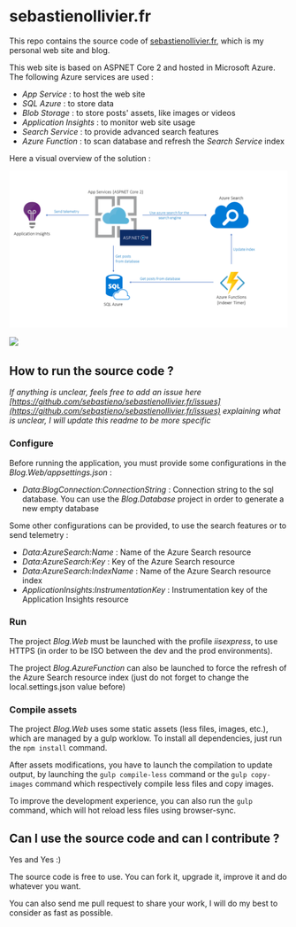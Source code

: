 # sebastienollivier.fr

This repo contains the source code of [sebastienollivier.fr](https://sebastienollivier.fr), which is my personal web site and blog.

This web site is based on ASPNET Core 2 and hosted in Microsoft Azure. The following Azure services are used :
- *App Service* : to host the web site
- *SQL Azure* : to store data 
- *Blob Storage* : to store posts' assets, like images or videos
- *Application Insights* : to monitor web site usage
- *Search Service* : to provide advanced search features
- *Azure Function* : to scan database and refresh the *Search Service* index 

Here a visual overview of the solution :

![archi_blog](/archi.png)

[<img src="https://sebastieno.visualstudio.com/_apis/public/build/definitions/36d54933-57d2-4f52-9726-ce3884259970/15/badge"/>](https://sebastieno.visualstudio.com/Blog/_build/index?definitionId=15)

## How to run the source code ?

*If anything is unclear, feels free to add an issue here [https://github.com/sebastieno/sebastienollivier.fr/issues](https://github.com/sebastieno/sebastienollivier.fr/issues) explaining what is unclear, I will update this readme to be more specific*

### Configure
Before running the application, you must provide some configurations in the *Blog.Web/appsettings.json* :
- *Data:BlogConnection:ConnectionString* : Connection string to the sql database. You can use the *Blog.Database* project in order to generate a new empty database

Some other configurations can be provided, to use the search features or to send telemetry :
- *Data:AzureSearch:Name* : Name of the Azure Search resource
- *Data:AzureSearch:Key* : Key of the Azure Search resource
- *Data:AzureSearch:IndexName* : Name of the Azure Search resource index
- *ApplicationInsights:InstrumentationKey* : Instrumentation key of the Application Insights resource

### Run
The project *Blog.Web* must be launched with the profile *iisexpress*, to use HTTPS (in order to be ISO between the dev and the prod environments).

The project *Blog.AzureFunction* can also be launched to force the refresh of the Azure Search resource index (just do not forget to change the local.settings.json value before)

### Compile assets

The project *Blog.Web* uses some static assets (less files, images, etc.), which are managed by a gulp worklow. To install all dependencies, just run the `npm install` command.

After assets modifications, you have to launch the compilation to update output, by launching the `gulp compile-less` command or the `gulp copy-images` command which respectively compile less files and copy images.

To improve the development experience, you can also run the `gulp` command, which will hot reload less files using browser-sync.

## Can I use the source code and can I contribute ?

Yes and Yes :)

The source code is free to use. You can fork it, upgrade it, improve it and do whatever you want.

You can also send me pull request to share your work, I will do my best to consider as fast as possible.